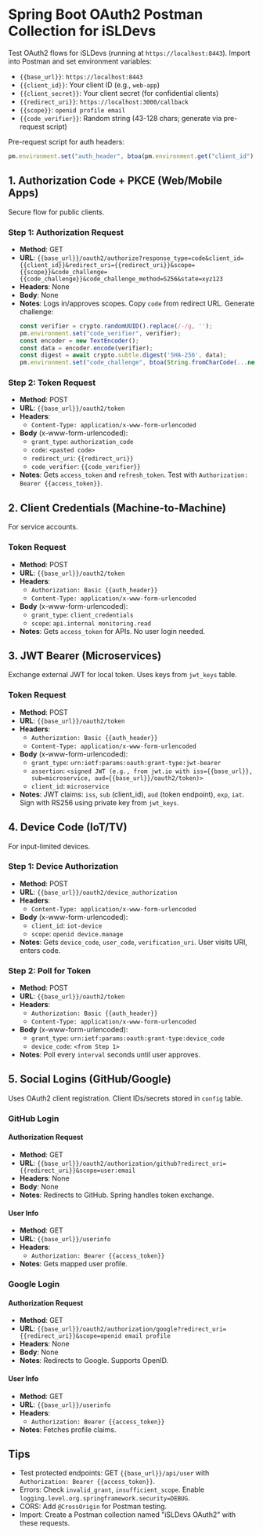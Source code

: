 # Spring Boot OAuth2 Postman Collection for iSLDevs

Test OAuth2 flows for iSLDevs (running at `https://localhost:8443`). Import into Postman and set environment variables:
- `{{base_url}}`: `https://localhost:8443`
- `{{client_id}}`: Your client ID (e.g., `web-app`)
- `{{client_secret}}`: Your client secret (for confidential clients)
- `{{redirect_uri}}`: `https://localhost:3000/callback`
- `{{scope}}`: `openid profile email`
- `{{code_verifier}}`: Random string (43-128 chars; generate via pre-request script)

Pre-request script for auth headers:
```javascript
pm.environment.set("auth_header", btoa(pm.environment.get("client_id") + ":" + pm.environment.get("client_secret")));
```

## 1. Authorization Code + PKCE (Web/Mobile Apps)
Secure flow for public clients.

### Step 1: Authorization Request
- **Method**: GET
- **URL**: `{{base_url}}/oauth2/authorize?response_type=code&client_id={{client_id}}&redirect_uri={{redirect_uri}}&scope={{scope}}&code_challenge={{code_challenge}}&code_challenge_method=S256&state=xyz123`
- **Headers**: None
- **Body**: None
- **Notes**: Logs in/approves scopes. Copy `code` from redirect URL. Generate challenge:
  ```javascript
  const verifier = crypto.randomUUID().replace(/-/g, '');
  pm.environment.set("code_verifier", verifier);
  const encoder = new TextEncoder();
  const data = encoder.encode(verifier);
  const digest = await crypto.subtle.digest('SHA-256', data);
  pm.environment.set("code_challenge", btoa(String.fromCharCode(...new Uint8Array(digest))).replace(/\+/g, '-').replace(/\//g, '_').replace(/=/g, ''));
  ```

### Step 2: Token Request
- **Method**: POST
- **URL**: `{{base_url}}/oauth2/token`
- **Headers**:
    - `Content-Type: application/x-www-form-urlencoded`
- **Body** (x-www-form-urlencoded):
    - `grant_type`: `authorization_code`
    - `code`: `<pasted code>`
    - `redirect_uri`: `{{redirect_uri}}`
    - `code_verifier`: `{{code_verifier}}`
- **Notes**: Gets `access_token` and `refresh_token`. Test with `Authorization: Bearer {{access_token}}`.

## 2. Client Credentials (Machine-to-Machine)
For service accounts.

### Token Request
- **Method**: POST
- **URL**: `{{base_url}}/oauth2/token`
- **Headers**:
    - `Authorization: Basic {{auth_header}}`
    - `Content-Type: application/x-www-form-urlencoded`
- **Body** (x-www-form-urlencoded):
    - `grant_type`: `client_credentials`
    - `scope`: `api.internal monitoring.read`
- **Notes**: Gets `access_token` for APIs. No user login needed.

## 3. JWT Bearer (Microservices)
Exchange external JWT for local token. Uses keys from `jwt_keys` table.

### Token Request
- **Method**: POST
- **URL**: `{{base_url}}/oauth2/token`
- **Headers**:
    - `Authorization: Basic {{auth_header}}`
    - `Content-Type: application/x-www-form-urlencoded`
- **Body** (x-www-form-urlencoded):
    - `grant_type`: `urn:ietf:params:oauth:grant-type:jwt-bearer`
    - `assertion`: `<signed JWT (e.g., from jwt.io with iss={{base_url}}, sub=microservice, aud={{base_url}}/oauth2/token)>`
    - `client_id`: `microservice`
- **Notes**: JWT claims: `iss`, `sub` (client_id), `aud` (token endpoint), `exp`, `iat`. Sign with RS256 using private key from `jwt_keys`.

## 4. Device Code (IoT/TV)
For input-limited devices.

### Step 1: Device Authorization
- **Method**: POST
- **URL**: `{{base_url}}/oauth2/device_authorization`
- **Headers**:
    - `Content-Type: application/x-www-form-urlencoded`
- **Body** (x-www-form-urlencoded):
    - `client_id`: `iot-device`
    - `scope`: `openid device.manage`
- **Notes**: Gets `device_code`, `user_code`, `verification_uri`. User visits URI, enters code.

### Step 2: Poll for Token
- **Method**: POST
- **URL**: `{{base_url}}/oauth2/token`
- **Headers**:
    - `Authorization: Basic {{auth_header}}`
    - `Content-Type: application/x-www-form-urlencoded`
- **Body** (x-www-form-urlencoded):
    - `grant_type`: `urn:ietf:params:oauth:grant-type:device_code`
    - `device_code`: `<from Step 1>`
- **Notes**: Poll every `interval` seconds until user approves.

## 5. Social Logins (GitHub/Google)
Uses OAuth2 client registration. Client IDs/secrets stored in `config` table.

### GitHub Login
#### Authorization Request
- **Method**: GET
- **URL**: `{{base_url}}/oauth2/authorization/github?redirect_uri={{redirect_uri}}&scope=user:email`
- **Headers**: None
- **Body**: None
- **Notes**: Redirects to GitHub. Spring handles token exchange.

#### User Info
- **Method**: GET
- **URL**: `{{base_url}}/userinfo`
- **Headers**:
    - `Authorization: Bearer {{access_token}}`
- **Notes**: Gets mapped user profile.

### Google Login
#### Authorization Request
- **Method**: GET
- **URL**: `{{base_url}}/oauth2/authorization/google?redirect_uri={{redirect_uri}}&scope=openid email profile`
- **Headers**: None
- **Body**: None
- **Notes**: Redirects to Google. Supports OpenID.

#### User Info
- **Method**: GET
- **URL**: `{{base_url}}/userinfo`
- **Headers**:
    - `Authorization: Bearer {{access_token}}`
- **Notes**: Fetches profile claims.

## Tips
- Test protected endpoints: GET `{{base_url}}/api/user` with `Authorization: Bearer {{access_token}}`.
- Errors: Check `invalid_grant`, `insufficient_scope`. Enable `logging.level.org.springframework.security=DEBUG`.
- CORS: Add `@CrossOrigin` for Postman testing.
- Import: Create a Postman collection named "iSLDevs OAuth2" with these requests.